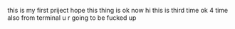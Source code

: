 this is my first priject
hope this thing is ok now
hi this is third time
ok 4 time also
from terminal  u r going to be fucked up
